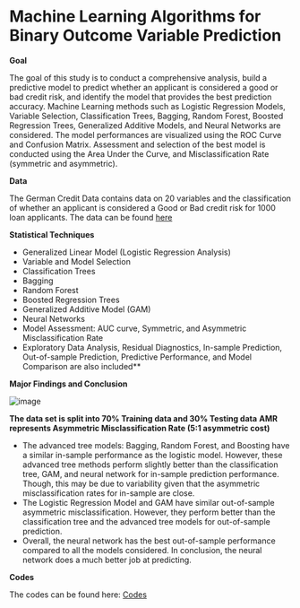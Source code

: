 # Machine Learning Algorithms for Binary Outcome Variable Prediction

**Goal**

The goal of this study is to conduct a comprehensive analysis, build a predictive model to predict whether an applicant is considered a good or bad credit risk, and identify the model that provides the best prediction accuracy. Machine Learning methods such as Logistic Regression Models, Variable Selection, Classification Trees, Bagging, Random Forest, Boosted Regression Trees, Generalized Additive Models, and Neural Networks are considered. The model performances are visualized using the ROC Curve and Confusion Matrix. Assessment and selection of the best model is conducted using the Area Under the Curve, and Misclassification Rate (symmetric and asymmetric).


**Data**

The German Credit Data contains data on 20 variables and the classification of whether an applicant is considered a Good or Bad credit risk for 1000 loan applicants. The data can be found [here](https://archive.ics.uci.edu/dataset/144/statlog+german+credit+data)

**Statistical Techniques**

* Generalized Linear Model (Logistic Regression Analysis)
* Variable and Model Selection 
* Classification Trees
* Bagging
* Random Forest
* Boosted Regression Trees
* Generalized Additive Model (GAM)
* Neural Networks
* Model Assessment: AUC curve, Symmetric, and Asymmetric Misclassification Rate
* Exploratory Data Analysis, Residual Diagnostics, In-sample Prediction, Out-of-sample Prediction, Predictive Performance, and Model Comparison are also included**


**Major Findings and Conclusion**

![image](https://github.com/saidatsanni/Machine-Learning-Algorithms-for-Binary-Outcome-Variable/assets/139437600/1287ab25-5c90-4910-89c2-09858bc04aa4)

**The data set is split into 70% Training data and 30% Testing data**
**AMR represents Asymmetric Misclassification Rate (5:1 asymmetric cost)**

* The advanced tree models: Bagging, Random Forest, and Boosting have a similar in-sample performance as the logistic model. However, these advanced tree methods perform slightly better than the classification tree, GAM, and neural network for in-sample prediction performance. Though, this may be due to variability given that the asymmetric misclassification rates for in-sample are close.
* The Logistic Regression Model and GAM have similar out-of-sample asymmetric misclassification. However, they perform better than the classification tree and the advanced tree models for out-of-sample prediction.
* Overall, the neural network has the best out-of-sample performance compared to all the models considered. In conclusion, the neural network does a much better job at predicting.


**Codes**

The codes can be found here: [Codes](https://github.com/saidatsanni/Machine-Learning-Models-on-Boston-Housing-Data/blob/0b304a99c9f387ad17593c0754721ffb939d45b0/Main/Machine%20Learning%20on%20Boston%20Housing%20Data.R)
